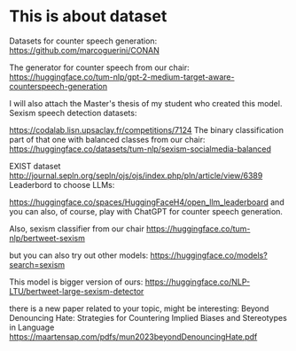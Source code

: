 # This is about dataset

Datasets for counter speech generation:
https://github.com/marcoguerini/CONAN

The generator for counter speech from our chair:
https://huggingface.co/tum-nlp/gpt-2-medium-target-aware-counterspeech-generation

I will also attach the Master's thesis of my student who created this model.
Sexism speech detection datasets:

https://codalab.lisn.upsaclay.fr/competitions/7124
The binary classification part of that one with balanced classes from our chair: https://huggingface.co/datasets/tum-nlp/sexism-socialmedia-balanced

EXIST dataset http://journal.sepln.org/sepln/ojs/ojs/index.php/pln/article/view/6389
Leaderbord to choose LLMs:

https://huggingface.co/spaces/HuggingFaceH4/open_llm_leaderboard
and you can also, of course, play with ChatGPT for counter speech generation.

Also, sexism classifier from our chair
https://huggingface.co/tum-nlp/bertweet-sexism

but you can also try out other models:
https://huggingface.co/models?search=sexism

This model is bigger version of ours:
https://huggingface.co/NLP-LTU/bertweet-large-sexism-detector

there is a new paper related to your topic, might be interesting:
Beyond Denouncing Hate: Strategies for Countering Implied Biases and Stereotypes in Language
https://maartensap.com/pdfs/mun2023beyondDenouncingHate.pdf
